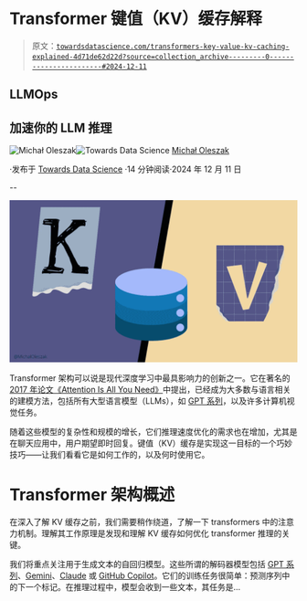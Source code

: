 # Transformer 键值（KV）缓存解释

> 原文：[`towardsdatascience.com/transformers-key-value-kv-caching-explained-4d71de62d22d?source=collection_archive---------0-----------------------#2024-12-11`](https://towardsdatascience.com/transformers-key-value-kv-caching-explained-4d71de62d22d?source=collection_archive---------0-----------------------#2024-12-11)

## LLMOps

## 加速你的 LLM 推理

[](https://michaloleszak.medium.com/?source=post_page---byline--4d71de62d22d--------------------------------)![Michał Oleszak](https://michaloleszak.medium.com/?source=post_page---byline--4d71de62d22d--------------------------------)[](https://towardsdatascience.com/?source=post_page---byline--4d71de62d22d--------------------------------)![Towards Data Science](https://towardsdatascience.com/?source=post_page---byline--4d71de62d22d--------------------------------) [Michał Oleszak](https://michaloleszak.medium.com/?source=post_page---byline--4d71de62d22d--------------------------------)

·发布于 [Towards Data Science](https://towardsdatascience.com/?source=post_page---byline--4d71de62d22d--------------------------------) ·14 分钟阅读·2024 年 12 月 11 日

--

![](img/b8e43dcc06296939da333306fa6544dd.png)

Transformer 架构可以说是现代深度学习中最具影响力的创新之一。它在著名的 [2017 年论文《Attention Is All You Need》](https://arxiv.org/abs/1706.03762)中提出，已经成为大多数与语言相关的建模方法，包括所有大型语言模型（LLMs），如 [GPT 系列](https://en.wikipedia.org/wiki/Generative_pre-trained_transformer)，以及许多计算机视觉任务。

随着这些模型的复杂性和规模的增长，它们推理速度优化的需求也在增加，尤其是在聊天应用中，用户期望即时回复。键值（KV）缓存是实现这一目标的一个巧妙技巧——让我们看看它是如何工作的，以及何时使用它。

# Transformer 架构概述

在深入了解 KV 缓存之前，我们需要稍作绕道，了解一下 transformers 中的注意力机制。理解其工作原理是发现和理解 KV 缓存如何优化 transformer 推理的关键。

我们将重点关注用于生成文本的自回归模型。这些所谓的解码器模型包括 [GPT 系列](https://platform.openai.com/docs/models)、[Gemini](https://gemini.google.com/)、[Claude](https://www.anthropic.com/claude) 或 [GitHub Copilot](https://github.com/features/copilot)。它们的训练任务很简单：预测序列中的下一个标记。在推理过程中，模型会收到一些文本，其任务是…
